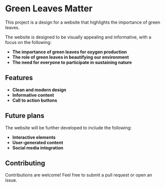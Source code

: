 # Green Leaves Matter

This project is a design for a website that highlights the importance of green leaves. 

The website is designed to be visually appealing and informative, with a focus on the following:

* **The importance of green leaves for oxygen production**
* **The role of green leaves in beautifying our environment**
* **The need for everyone to participate in sustaining nature**

## Features

* **Clean and modern design**
* **Informative content**
* **Call to action buttons**

## Future plans

The website will be further developed to include the following:

* **Interactive elements**
* **User-generated content**
* **Social media integration**

## Contributing

Contributions are welcome! Feel free to submit a pull request or open an issue.

